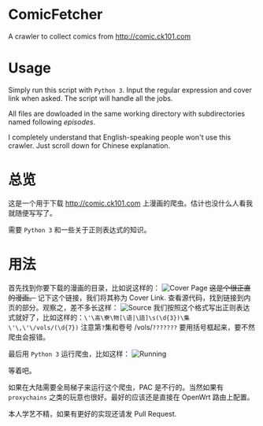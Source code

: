 # ComicFetcher
A crawler to collect comics from http://comic.ck101.com
# Usage
Simply run this script with ```Python 3```. Input the regular expression and cover link when asked. The script will handle all the jobs.

All files are dowloaded in the same working directory with subdirectories named following _episodes_.

I completely understand that English-speaking people won't use this crawler. Just scroll down for Chinese explanation.
# 总览
这是一个用于下载 http://comic.ck101.com 上漫画的爬虫。估计也没什么人看我就随便写写了。

需要 ``Python 3`` 和一些关于正则表达式的知识。
# 用法
首先找到你要下载的漫画的目录，比如说这样的：
![Cover Page](http://i.imgur.com/d0M6DSS.png)
~~这是个很正直的漫画。~~ 记下这个链接，我们将其称为 Cover Link.
查看源代码，找到链接到内页的部分。观察之，差不多长这样：
![Source](http://i.imgur.com/cRWtNdC.png)
我们按照这个格式写出正则表达式就好了，比如这样的：```\'\高\寮\物[\语|\語]\s(\d{3})\集\'\,\'\/vols/(\d{7})```
注意第```?```集和卷号 /vols/```???????``` 要用括号框起来，要不然爬虫会报错。

最后用 ```Python 3``` 运行爬虫，比如这样：
![Running](http://i.imgur.com/DK9BmB9.png)

等着吧。

如果在大陆需要全局梯子来运行这个爬虫，PAC 是不行的。当然如果有 ```proxychains``` 之类的玩意也很好。最好的应该还是直接在 OpenWrt 路由上配置。

本人学艺不精，如果有更好的实现还请发 Pull Request.

